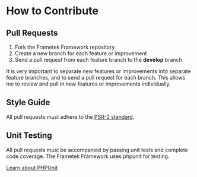 # How to Contribute

## Pull Requests

1. Fork the Frametek Framework repository
2. Create a new branch for each feature or improvement
3. Send a pull request from each feature branch to the **develop** branch

It is very important to separate new features or improvements into separate feature branches, and to send a
pull request for each branch. This allows me to review and pull in new features or improvements individually.

## Style Guide

All pull requests must adhere to the [PSR-2 standard](https://github.com/php-fig/fig-standards/blob/master/accepted/PSR-2-coding-style-guide.md).

## Unit Testing

All pull requests must be accompanied by passing unit tests and complete code coverage. The Frametek Framework uses phpunit for testing.

[Learn about PHPUnit](https://phpunit.de/)
